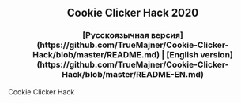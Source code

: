 <h2 align="center">Cookie Clicker Hack 2020</h2> 
<h3 align="center"> [Русскоязычная версия](https://github.com/TrueMajner/Cookie-Clicker-Hack/blob/master/README.md) | [English version](https://github.com/TrueMajner/Cookie-Clicker-Hack/blob/master/README-EN.md) </h3> 

Cookie Clicker Hack
